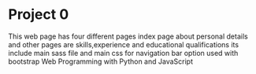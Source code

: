 # Project 0
This web page has four different pages
index page about personal details
and other pages are skills,experience and educational qualifications
its include main sass file and main css
for navigation bar option used with bootstrap 
Web Programming with Python and JavaScript
